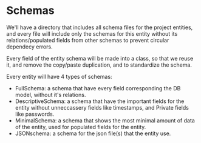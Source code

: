 # Schemas

We'll have a directory that includes all schema files for the project entities, and every file will include only the schemas for this entity without its relations/populated fields from other schemas to prevent circular dependecy errors.

Every field of the entity schema will be made into a class, so that we reuse it, and remove the copy/paste duplication, and to standardize the schema.

Every entity will have 4 types of schemas:
- FullSchema: a schema that have every field corresponding the DB model, without it's relations.
- DescriptiveSchema: a schema that have the important fields for the entity without unneccassery fields like timestamps, and Private fields like passwords.
- MinimalSchema: a schema that shows the most minimal amount of data of the entity, used for populated fields for the entity.
- JSONschema: a schema for the json file(s) that the entity use.